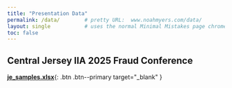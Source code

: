 ```yaml
---
title: "Presentation Data"
permalink: /data/        # pretty URL:  www.noahmyers.com/data/
layout: single           # uses the normal Minimal Mistakes page chrome
toc: false
---
```


## Central Jersey IIA 2025 Fraud Conference

[**je_samples.xlsx**](/files/je_samples.xlsx){: .btn .btn--primary target="_blank" }

